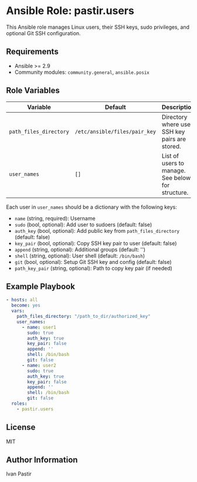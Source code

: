 # Ansible Role: pastir.users

This Ansible role manages Linux users, their SSH keys, sudo privileges, and optional Git SSH configuration.

## Requirements
- Ansible >= 2.9
- Community modules: `community.general`, `ansible.posix`

## Role Variables

| Variable              | Default                                 | Description                                                                 |
|-----------------------|-----------------------------------------|-----------------------------------------------------------------------------|
| `path_files_directory`| `/etc/ansible/files/pair_key`           | Directory where user SSH key pairs are stored.                              |
| `user_names`          | `[]`                                    | List of users to manage. See below for structure.                           |

Each user in `user_names` should be a dictionary with the following keys:

- `name` (string, required): Username
- `sudo` (bool, optional): Add user to sudoers (default: false)
- `auth_key` (bool, optional): Add public key from `path_files_directory` (default: false)
- `key_pair` (bool, optional): Copy SSH key pair to user (default: false)
- `append` (string, optional): Additional groups (default: '')
- `shell` (string, optional): User shell (default: `/bin/bash`)
- `git` (bool, optional): Setup Git SSH key and config (default: false)
- `path_key_pair` (string, optional): Path to copy key pair (if needed)

## Example Playbook

```yaml
- hosts: all
  become: yes
  vars:
    path_files_directory: "/path_to_dir/authorized_key"
    user_names:
      - name: user1
        sudo: true
        auth_key: true
        key_pair: false
        append: ''
        shell: /bin/bash
        git: false
      - name: user2
        sudo: true
        auth_key: true
        key_pair: false
        append: ''
        shell: /bin/bash
        git: false
  roles:
    - pastir.users
```

## License
MIT

## Author Information
Ivan Pastir

